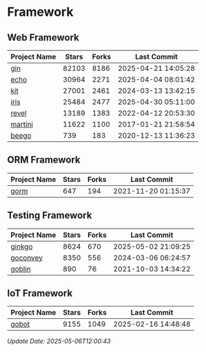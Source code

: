 # Framework

## Web Framework
| Project Name | Stars | Forks | Last Commit |
| ------------ | ----- | ----- | ----------- |
| [gin](https://github.com/gin-gonic/gin) | 82103 | 8186 | 2025-04-21 14:05:28 |
| [echo](https://github.com/labstack/echo) | 30964 | 2271 | 2025-04-04 08:01:42 |
| [kit](https://github.com/go-kit/kit) | 27001 | 2461 | 2024-03-13 13:42:15 |
| [iris](https://github.com/kataras/iris) | 25484 | 2477 | 2025-04-30 05:11:00 |
| [revel](https://github.com/revel/revel) | 13189 | 1383 | 2022-04-12 20:53:30 |
| [martini](https://github.com/go-martini/martini) | 11622 | 1100 | 2017-01-21 21:58:54 |
| [beego](https://github.com/astaxie/beego) | 739 | 183 | 2020-12-13 11:36:23 |

## ORM Framework
| Project Name | Stars | Forks | Last Commit |
| ------------ | ----- | ----- | ----------- |
| [gorm](https://github.com/jinzhu/gorm) | 647 | 194 | 2021-11-20 01:15:37 |

## Testing Framework
| Project Name | Stars | Forks | Last Commit |
| ------------ | ----- | ----- | ----------- |
| [ginkgo](https://github.com/onsi/ginkgo) | 8624 | 670 | 2025-05-02 21:09:25 |
| [goconvey](https://github.com/smartystreets/goconvey) | 8350 | 556 | 2024-03-06 06:24:57 |
| [goblin](https://github.com/franela/goblin) | 890 | 76 | 2021-10-03 14:34:22 |

## IoT Framework
| Project Name | Stars | Forks | Last Commit |
| ------------ | ----- | ----- | ----------- |
| [gobot](https://github.com/hybridgroup/gobot) | 9155 | 1049 | 2025-02-16 14:48:48 |

*Update Date: 2025-05-06T12:00:43*